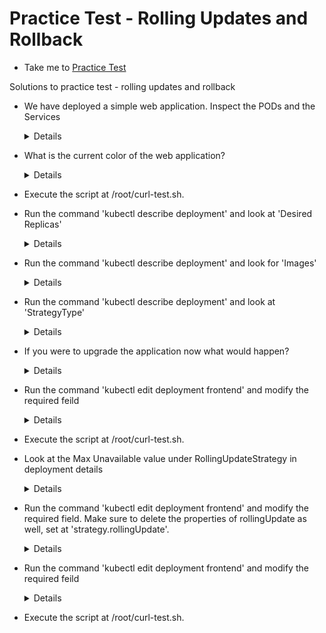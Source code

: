 # Practice Test - Rolling Updates and Rollback
  - Take me to [Practice Test](https://kodekloud.com/topic/practice-test-rolling-updates-and-rollbacks/)
  
Solutions to practice test - rolling updates and rollback
- We have deployed a simple web application. Inspect the PODs and the Services

  <details>
  
  ```
  $ kubectl get pods
  $ kubectl get services
  ```
  </details>
  
- What is the current color of the web application?
  
  <details>
  
  ```
  Access the web portal
  ```
  </details>
    
- Execute the script at /root/curl-test.sh.

- Run the command 'kubectl describe deployment' and look at 'Desired Replicas'

  <details>
  
  ```
  $ kubectl describe deployment
  ```
  </details>
  
- Run the command 'kubectl describe deployment' and look for 'Images'
  
  <details>
  
  ```
  $ kubectl describe deployment
  ```
  </details>
  
- Run the command 'kubectl describe deployment' and look at 'StrategyType'
  
  <details>
  
  ```
  $ kubectl describe deployment
  ```
  </details>
  
- If you were to upgrade the application now what would happen?
  
  <details>
  
  ```
  PODs are upgraded few at a time
  ```
  </details>
  
- Run the command 'kubectl edit deployment frontend' and modify the required feild
  
  <details>
  
  ```
  $ kubectl edit deployment frontend
  ```
  </details>
    
- Execute the script at /root/curl-test.sh.

- Look at the Max Unavailable value under RollingUpdateStrategy in deployment details

  <details>
  ```
  $ kubectl describe deployment
  ```
  </details>
  
- Run the command 'kubectl edit deployment frontend' and modify the required field. Make sure to delete the properties of rollingUpdate as well, set at 'strategy.rollingUpdate'.
  
  <details>
  
  ```
  $ kubectl edit deployment frontend
  ```
  
  </details>
  
- Run the command 'kubectl edit deployment frontend' and modify the required feild

  <details>
  
  ```
  $ kubectl edit deployment frontend
  ```
  </details>
  
- Execute the script at /root/curl-test.sh.




